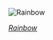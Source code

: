 
![Rainbow](https://upload.wikimedia.org/wikipedia/commons/thumb/2/27/WhereRainbowRises.jpg/450px-WhereRainbowRises.jpg)

*[Rainbow](https://wikipedia.org/wiki/File:WhereRainbowRises.jpg)*
